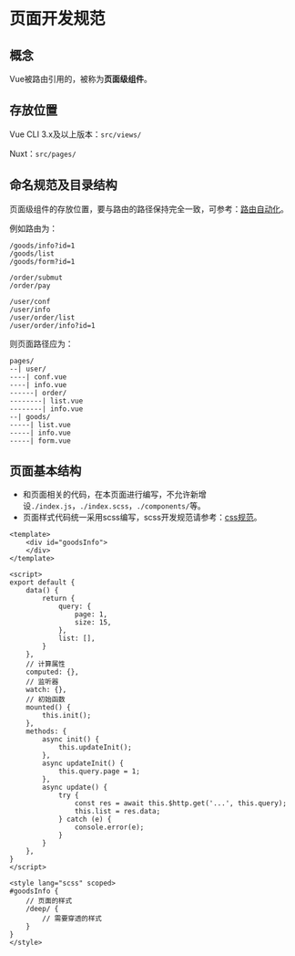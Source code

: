 # 页面开发规范

## 概念

Vue被路由引用的，被称为**页面级组件**。



## 存放位置



Vue CLI 3.x及以上版本：`src/views/`

Nuxt：`src/pages/`



## 命名规范及目录结构



页面级组件的存放位置，要与路由的路径保持完全一致，可参考：[路由自动化](/Nuxt开发手册/开始使用/路由自动化.md)。

例如路由为：

```
/goods/info?id=1
/goods/list
/goods/form?id=1

/order/submut
/order/pay

/user/conf
/user/info
/user/order/list
/user/order/info?id=1
```



则页面路径应为：

```
pages/
--| user/
----| conf.vue
----| info.vue
------| order/
--------| list.vue
--------| info.vue
--| goods/
-----| list.vue
-----| info.vue
-----| form.vue
```





## 页面基本结构



- 和页面相关的代码，在本页面进行编写，不允许新增设`./index.js`，`./index.scss`，`./components/`等。
- 页面样式代码统一采用scss编写，scss开发规范请参考：[css规范](/开发规范/css规范/css规范.md)。



```vue
<template>
    <div id="goodsInfo">
    </div>
</template>

<script>
export default {
    data() {
        return {
            query: {
                page: 1,
                size: 15,
            },
            list: [],
        }
    },
    // 计算属性
    computed: {},
    // 监听器
    watch: {},
    // 初始函数
    mounted() {
        this.init();
    },
    methods: {
        async init() {
            this.updateInit();
        },
        async updateInit() {
            this.query.page = 1;
        },
        async update() {
            try {
                const res = await this.$http.get('...', this.query);
                this.list = res.data;
            } catch (e) {
                console.error(e);
            }
        }
    },
}
</script>

<style lang="scss" scoped>
#goodsInfo {
    // 页面的样式
    /deep/ {
        // 需要穿透的样式
    }
}
</style>
```


